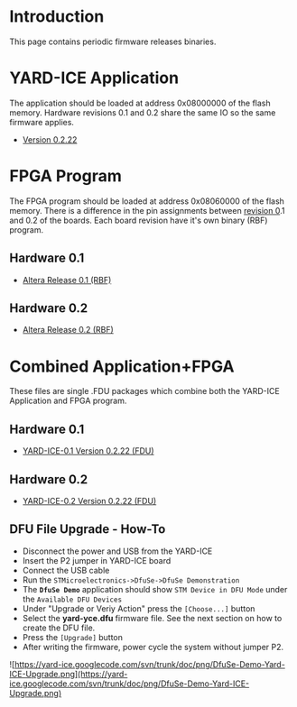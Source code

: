 # Introduction #

This page contains periodic firmware releases binaries.

# YARD-ICE Application #

The application should be loaded at address 0x08000000 of the flash memory.
Hardware revisions 0.1 and 0.2 share the same IO so the same firmware applies.

  * [Version 0.2.22](https://yard-ice.googlecode.com/svn/trunk/src/release/yard-ice-0.2.22.bin)


# FPGA Program #

The FPGA program should be loaded at address 0x08060000 of the flash memory.
There is a difference in the pin assignments between [revision 0](https://code.google.com/p/yard-ice/source/detail?r=0).1 and 0.2 of the boards. Each board revision have it's own binary (RBF) program.

## Hardware 0.1 ##
  * [Altera  Release 0.1 (RBF)](https://yard-ice.googlecode.com/files/yard_ice-0.1.rbf)

## Hardware 0.2 ##
  * [Altera Release 0.2 (RBF)](https://yard-ice.googlecode.com/svn/trunk/src/fpga/release/yard_ice-0.2.rbf)


# Combined Application+FPGA #

These files are single .FDU packages which combine both the YARD-ICE Application and FPGA program.

## Hardware 0.1 ##
  * [YARD-ICE-0.1 Version 0.2.22 (FDU)](https://yard-ice.googlecode.com/svn/branches/rev0.1/src/release/yard-ice-r0.1-v0.2.22.dfu)

## Hardware 0.2 ##
  * [YARD-ICE-0.2 Version 0.2.22 (FDU)](https://yard-ice.googlecode.com/svn/branches/rev0.2/src/release/yard-ice-r0.2-v0.2.22.dfu)

## DFU File Upgrade - How-To ##

  * Disconnect the power and USB from the YARD-ICE
  * Insert the P2 jumper in YARD-ICE board
  * Connect the USB cable
  * Run the `STMicroelectronics->DfuSe->DfuSe Demonstration`
  * The **`DfuSe Demo`** application should show `STM Device in DFU Mode` under the `Available DFU Devices`
  * Under "Upgrade or Veriy Action" press the `[Choose...]` button
  * Select the **yard-yce.dfu** firmware file. See the next section on how to create the DFU file.
  * Press the `[Upgrade]` button
  * After writing the firmware, power cycle the system without jumper P2.

![https://yard-ice.googlecode.com/svn/trunk/doc/png/DfuSe-Demo-Yard-ICE-Upgrade.png](https://yard-ice.googlecode.com/svn/trunk/doc/png/DfuSe-Demo-Yard-ICE-Upgrade.png)